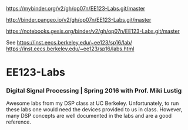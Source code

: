 https://mybinder.org/v2/gh/op07n/EE123-Labs.git/master

http://binder.pangeo.io/v2/gh/op07n/EE123-Labs.git/master

https://notebooks.gesis.org/binder/v2/gh/op07n/EE123-Labs.git/master


See  https://inst.eecs.berkeley.edu/~ee123/sp16/lab/      https://inst.eecs.berkeley.edu/~ee123/sp16/labs.html

# EE123-Labs
### Digital Signal Processing | Spring 2016 with Prof. Miki Lustig
Awesome labs from my DSP class at UC Berkeley. Unfortunately, to run these labs one would need the devices provided to us in class. However, many DSP concepts are well documented in the labs and are a good reference.
